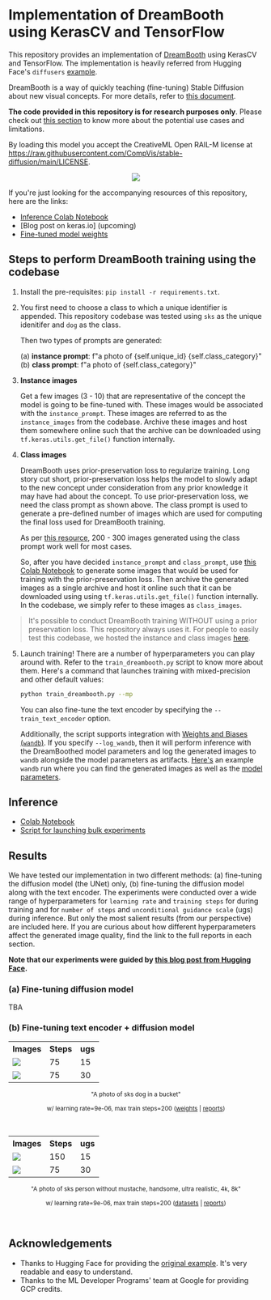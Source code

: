# Implementation of DreamBooth using KerasCV and TensorFlow

This repository provides an implementation of [DreamBooth](https://arxiv.org/abs/2208.12242) using KerasCV and TensorFlow. The implementation is heavily referred from Hugging Face's `diffusers` [example](https://github.com/huggingface/diffusers/tree/main/examples/dreambooth).

DreamBooth is a way of quickly teaching (fine-tuning) Stable Diffusion about new visual concepts. For more details, refer to [this document](https://dreambooth.github.io/).

**The code provided in this repository is for research purposes only**. Please check out [this section](https://github.com/keras-team/keras-cv/tree/master/keras_cv/models/stable_diffusion#uses) to know more about the potential use cases and limitations.

By loading this model you accept the CreativeML Open RAIL-M license at https://raw.githubusercontent.com/CompVis/stable-diffusion/main/LICENSE.

<div align="center">
<img src="https://i.imgur.com/gYlgLPm.png"/>
</div>

If you're just looking for the accompanying resources of this repository, here are the links:

* [Inference Colab Notebook](https://colab.research.google.com/github/sayakpaul/dreambooth-keras/blob/main/notebooks/inference_dreambooth.ipynb)
* [Blog post on keras.io] (upcoming)
* [Fine-tuned model weights](https://huggingface.co/chansung/dreambooth-dog)

## Steps to perform DreamBooth training using the codebase

1. Install the pre-requisites: `pip install -r requirements.txt`.

2. You first need to choose a class to which a unique identifier is appended. This repository codebase was tested using `sks` as the unique idenitifer and `dog` as the class.

    Then two types of prompts are generated: 

    (a) **instance prompt**: f"a photo of {self.unique_id} {self.class_category}"
    (b) **class prompt**: f"a photo of {self.class_category}"

3. **Instance images**
    
    Get a few images (3 - 10) that are representative of the concept the model is going to be fine-tuned with. These images would be associated with the `instance_prompt`. These images are referred to as the `instance_images` from the codebase. Archive these images and host them somewhere online such that the archive can be downloaded using `tf.keras.utils.get_file()` function internally.

4. **Class images**
    
    DreamBooth uses prior-preservation loss to regularize training. Long story cut short,
prior-preservation loss helps the model to slowly adapt to the new concept under consideration from any prior knowledge it may have had about the concept. To use prior-preservation loss, we need the class prompt as shown above. The class prompt is used to generate a pre-defined number of images which are used for computing the final loss used for DreamBooth training. 

    As per [this resource](https://github.com/huggingface/diffusers/tree/main/examples/dreambooth), 200 - 300 images generated using the class prompt work well for most cases. 

    So, after you have decided `instance_prompt` and `class_prompt`, use [this Colab Notebook](https://colab.research.google.com/github/sayakpaul/dreambooth-keras/blob/main/notebooks/generate_class_priors.ipynb) to generate some images that would be used for training with the prior-preservation loss. Then archive the generated images as a single archive and host it online such that it can be downloaded using using `tf.keras.utils.get_file()` function internally. In the codebase, we simply refer to these images as `class_images`.
    
> It's possible to conduct DreamBooth training WITHOUT using a prior preservation loss. This repository always uses it. For people to easily test this codebase, we hosted the instance and class images [here](https://huggingface.co/datasets/sayakpaul/sample-datasets/tree/main). 

5. Launch training! There are a number of hyperparameters you can play around with. Refer to the `train_dreambooth.py` script to know more about them. Here's a command that launches training with mixed-precision and other default values:

    ```bash
    python train_dreambooth.py --mp
    ```

    You can also fine-tune the text encoder by specifying the `--train_text_encoder` option. 

    Additionally, the script supports integration with [Weights and Biases (`wandb`)](https://wandb.ai/). If you specify `--log_wandb`, then it will perform inference with the DreamBoothed model parameters and log the generated images to `wandb` alongside the model parameters as artifacts. [Here's](https://wandb.ai/sayakpaul/dreambooth-keras/runs/este2e4c) an example `wandb` run where you can find the generated images as well as the [model parameters](https://wandb.ai/sayakpaul/dreambooth-keras/artifacts/model/run_este2e4c_model/v0/files). 

## Inference

* [Colab Notebook](https://colab.research.google.com/github/sayakpaul/dreambooth-keras/blob/main/notebooks/inference_dreambooth.ipynb)
* [Script for launching bulk experiments](https://github.com/sayakpaul/dreambooth-keras/blob/main/scripts/generate_experimental_images.py)

## Results

We have tested our implementation in two different methods: (a) fine-tuning the diffusion model (the UNet) only, (b) fine-tuning the diffusion model along with the text encoder. The experiments were conducted over a wide range of hyperparameters for `learning rate` and `training steps` for during training and for `number of steps` and `unconditional guidance scale` (ugs) during inference. But only the most salient results (from our perspective) are included here. If you are curious about how different hyperparameters affect the generated image quality, find the link to the full reports in each section.

__Note that our experiments were guided by [this blog post from Hugging Face](https://huggingface.co/blog/dreambooth).__

### (a) Fine-tuning diffusion model

TBA

### (b) Fine-tuning text encoder + diffusion model

<div align="center">
<table>
  <tr>
    <th>Images</th>
    <th>Steps</th>
    <th>ugs</th>
  </tr>
  <tr>
    <td><img src="https://i.ibb.co/BNVtwDB/dog.png"/></td>
    <td>75</td>
    <td>15</td>
  </tr>
  <tr>
    <td><img src="https://i.ibb.co/zWMzxq2/dog-2.png"/></td>
    <td>75</td>
    <td>30</td>
  </tr>  
</table>
<sub>"A photo of sks dog in a bucket" </sub> 

<sub> w/ learning rate=9e-06, max train steps=200 (<a href="https://huggingface.co/chansung/dreambooth-dog">weights</a> | <a href="https://wandb.ai/chansung18/dreambooth-keras-generating-images?workspace=user-chansung18">reports</a>)</sub>
</div><br>


<div align="center">
<table>
  <tr>
    <th>Images</th>
    <th>Steps</th>
    <th>ugs</th>
  </tr>
  <tr>
    <td><img src="https://i.ibb.co/XYz3s5N/chansung.png"/></td>
    <td>150</td>
    <td>15</td>
  </tr>
  <tr>
    <td><img src="https://i.ibb.co/mFMZG04/chansung-2.png"/></td>
    <td>75</td>
    <td>30</td>
  </tr>  
</table>
<sub>"A photo of sks person without mustache, handsome, ultra realistic, 4k, 8k"</sub> 

<sub> w/ learning rate=9e-06, max train steps=200 (<a href="https://huggingface.co/datasets/chansung/me">datasets</a> | <a href="https://wandb.ai/chansung18/dreambooth-generate-me?workspace=user-chansung18">reports</a>)</sub>
</div><br>


## Acknowledgements

* Thanks to Hugging Face for providing the [original example](https://github.com/huggingface/diffusers/tree/main/examples/dreambooth). It's very readable and easy to understand.
* Thanks to the ML Developer Programs' team at Google for providing GCP credits.